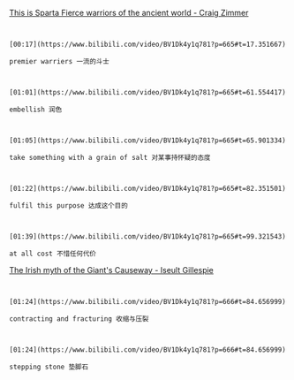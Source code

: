 [This is Sparta Fierce warriors of the ancient world - Craig Zimmer](https://www.bilibili.com/video/BV1Dk4y1q781?p=665)

```ad-note


[00:17](https://www.bilibili.com/video/BV1Dk4y1q781?p=665#t=17.351667)

premier warriers 一流的斗士

```

```ad-note


[01:01](https://www.bilibili.com/video/BV1Dk4y1q781?p=665#t=61.554417)

embellish 润色

```

```ad-note


[01:05](https://www.bilibili.com/video/BV1Dk4y1q781?p=665#t=65.901334)

take something with a grain of salt 对某事持怀疑的态度

```

```ad-note


[01:22](https://www.bilibili.com/video/BV1Dk4y1q781?p=665#t=82.351501)

fulfil this purpose 达成这个目的

```

```ad-note


[01:39](https://www.bilibili.com/video/BV1Dk4y1q781?p=665#t=99.321543)

at all cost 不惜任何代价

```


[The Irish myth of the Giant's Causeway - Iseult Gillespie](https://www.bilibili.com/video/BV1Dk4y1q781?p=666)

```ad-note


[01:24](https://www.bilibili.com/video/BV1Dk4y1q781?p=666#t=84.656999)

contracting and fracturing 收缩与压裂

```

```ad-note


[01:24](https://www.bilibili.com/video/BV1Dk4y1q781?p=666#t=84.656999)

stepping stone 垫脚石

```